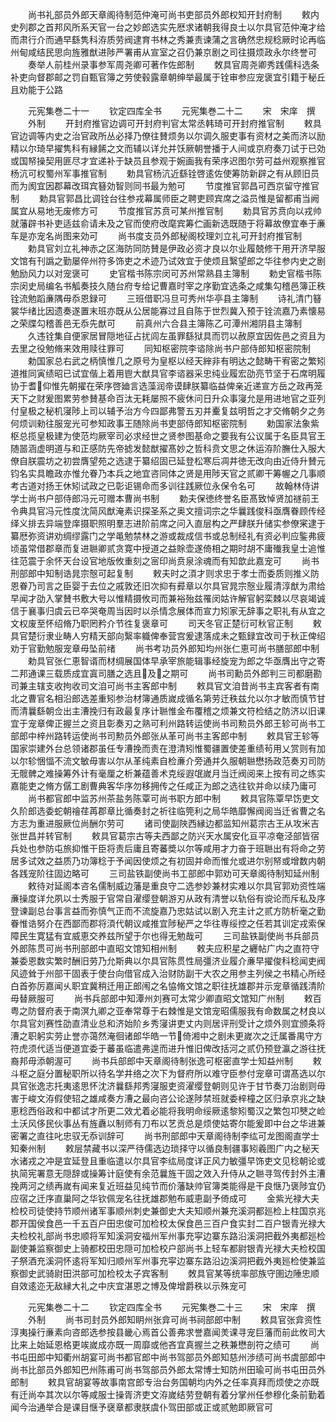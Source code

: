 <!-- { "loadSidebar": true } -->
　　尚书礼部员外郎天章阁待制范仲淹可尚书吏部员外郎权知开封府制
　　敕内史列郡之首邦风所系天官一台之妙郎选实先厯求诸朝我得良士以尔具官范仲淹才给而肃行介而通早繇隽科洊质劳阀逮育书林之秀兼责谏蒲之言确然忠规稔厥时论再临州甸咸结民思向旌雅猷进陟严署甫从宣室之召仍兼京剧之司往摄烦政永尔终誉可
　　奏举人前桂州录事参军周尧卿可著作佐郎制
　　敇具官周尧卿秀践儒科选条补吏向督郡邮之罚自甄官簿之劳使毂露章朝绅举最属于铨审参应宠褒宜引籍于秘丘且劝能于公路

　　元宪集巻二十一
　　钦定四库全书
　　元宪集巻二十二
　　宋　宋庠　撰
　　外制
　　开封府推官边调可开封府判官太常丞韩琦可开封府推官制
　　敕具官边调等内史之治官政所丛必择乃僚往賛烦务以尔调久服吏事有资材之美而济以励精以尔琦早擢隽科有縁餙之文而辅以详允并饫厥朝誉播于人间或京府奏刀试于已効或国帑操契用匪尽才宜递补于缺员且参观于婉画我有荣序迟图尔劳可益州观察推官杨沆可权蜀州军事推官制
　　勅具官杨沆近繇铨啓逺佐使筹防新辟之有从顾旧员而为阂宜因郡幕改珥宾簮効智则同书最为勉可
　　节度推官郭昌可西京留守推官制
　　勅具官郭昌比调铨台往参戎幕属师臣之聘吏顾宾席之溢员惟是留都甫当阙属宜从易地无废修方可
　　节度推官苏贲可某州推官制
　　勅具官苏贲向以戎帅就藩辟书补吏适兹俞请未及之官而使府改麾宾筹伫画新选既随于将幕故僚宜奉于亷车是亦宠名尚图来効可
　　尚书度支员外郎秘阁校理刘立礼可开封府推官制
　　勅具官刘立礼神赤之区海防同防賛是伊政必资才良以尔业履兢修干用开济早服文馆有刊譌之勤屡倅州符多饰吏之术迹乃试效宜于使烦且繄望郎之华往参内史之剧勉励风力以对宠褒可
　　史官楷书陈宗闵可苏州常熟县主簿制
　　勅史官楷书陈宗闵史局编名书觚奏技久随台府专给记曹嘉时宰之序勤宜选条之咸集勾稽邑簿正秩铨流勉蹈亷隅毋忝恩録可
　　三班借职冯旦可秀州华亭县主簿制
　　诗礼清门簮裳华绪比因遗奏遂置末班亦既从公居能寡过且自陈于世烈冀入预于铨流嘉乃素懐易之荣牒勾稽善邑无忝先猷可
　　前真州六合县主簿陈乙可潭州湘阴县主簿制
　　久违铨集自便家居冒隠地征占扰闾左虽罪繇狱具而罚以赦原宜因佐邑之资且为去里之役勉脩来效用赎往罪可
　　同知枢密院李谘除尚书户部侍郎知枢密院制
　　勅国家总右武之柄慎惟几之原号为皇枢以经天縡非有明达之懿畴干宥密之繁矧道推同寅绩昭已试宜偕上着用鬯大猷具官李谘器采忠纯业履宏劭亮节坚于石席明履协于耆仰惟先朝擢在荣序啓廸言选藻润帝谟肆朕纂临益俾亲近递宣方岳之政再笼天下之财爰图累劳参賛基命百汰无耗屡照不疲休问日升众事寖允是用进地官之亚列付皇极之秘机寖陟上司以辅予治方今四鄙弗警五刃并櫜复兹明哲之才交脩朝夕之务何烦训勑往服宠光可参知政事王随除尚书吏部侍郎知枢密院制
　　勅国家法象紫枢总揽皇极建为使范均厥宰司必求经世之贤参图基命之要我有公议属于名臣具官王随噐涵虚明道与和正感防先帝摅发懿猷擢髙妙之哲科贲文思之休运洊阶膴仕入服大僚自朕震坊之初尝膺望苑之选逮于纂绍固已延登松寒后凋井徳无改向由近侍升賛元钧名实具瞻政亦惟允眷乃本兵之地宜咨同体之贤是用陟天官之贰卿干筹幄之几事顺考古道对扬王休矧试政之已彰讵锡命而多训往践厥位永保令名可
　　故翰林侍讲学士尚书户部侍郎冯元可赠本曹尚书制
　　勅夫保徳终誉名臣髙致悼贤加禭前王令典具官冯元性度沈简风猷淹素识探圣系之奥文擅词宗之华曩践俊科亟膺眷顾传经绎义排去异端登庠摄职照明羣志进阶前席之问入直层构之严肆朕升储实参僚宷逮于纂厯弥资讲劝绸缪露门之学黾勉禁林之游或裁成信书或总制经礼有资必判应鍳弗疲顷虽常借郡章而复进聮卿贰贪寛中授道之益賖壶遂倚相之期时胡不庸殱我皇士追惟往范震于余怀天台设官地版攸重刻之宻印尚贲泉涂魂而有知歆此嘉宠可
　　尚书刑部郎中知制诰晁宗慤可起复制
　　敕夫时之湏才则求忠于孝士而委质则推义防恩眷乃司言之臣婴于去位之戚敦还旧次抑有彛章以尔具官晁宗慤业履清淳猷为肃给早闻才劭入掌賛书敷大号以惟精摄攸司而兼裕殆兹罹闵姑许解官躬栾棘以尽哀竭诚信于襄事归虞云已卒哭奄周当因时以杀情念展体而宣力矧家无辞事之职礼有从宜之文权废至怀绍脩乃职罔矜介节徃复褒章可
　　司天冬官正楚衍可秋官正制
　　敕具官楚衍隶业畴人穷精天部向繄率軄俾奉营宫爰逮落成未之甄録宜改司于秋正俾绍劝于官勤勉服宠章毋坠前绪
　　尚书考功员外郎知均州张仁恵可尚书膳部郎中制
　　勅具官张仁恵智谞而材绸展国体早承宰旅能辑事经旋宠为郎之华亟膺出守之寄二邦通课三载质成宜寘司膳之选且及之期可
　　尚书司勳员外郎判三司都磨勘司兼主辖支收拘收司文洎可尚书主客郎中制
　　敕具官文洎昔尚书主宾客者有南北之曹官名相沿郎选差重矧参治材簿通质嵗成循名第劳迁秩兹允以尔才敏而慎节甘而清曩繇朝佥出主漕挽归有政最复序计聮惟金布覆稽之烦兼文符检结之防济以旧课宜于宠章俾正握兰之资且彰奏刃之熟可利州路转运使尚书司勲员外郎王轸可尚书工部郎中梓州路转运使尚书司勲员外郎张从革可尚书主客郎中制
　　敕具官王轸等国家崇建外台总领诸郡虽任专漕挽而责在澄清矧惟蜀疆置使差重绩茍用乂赏则有加以尔轸悃愊不流文敏毋害以尔从革纯素自检亷介旁通并久服朝聮懋扬政范奏刃司防无髋髀之难操筹外计有毫厘之析兼蕴善术克绥遐氓嵗月当迁阀阅来上按有司之练实嘉能吏之脩方僝工剧曹典客华序勿移拥传之任咸正为郎之选往钦并命以续乃庸可
　　尚书都官郎中监苏州茶盐务陈覃可尚书职方郎中制
　　敕具官陈覃早饬吏文久阶郎选委蛇朝禬荏苒郡章比循奏封之祈往临筦利之局华皓靡懈阀阅当迁省曹之名方志为重进服厥位尚酬尔劳可
　　诸司使副陜西縁边都监知州葛宗古王从攻米吉张世昌并转官制
　　敕具官葛宗古等夫西鄙之防兴天水属安化亘平凉奄泾部皆宿兵处也参防屯旅抑惟干臣将责后庸且寄蕃奬以尔等咸用才力奋于班聮出有将命之劳居多试效之益质乃功簿稔于予闻因使烦之有初固并命而惟允或进尔别帑或增数内朝各践宠阶往固边略可
　　三司盐铁副使尚书工部郎中郭劝可天章阁待制知延州制
　　敕待对延阁本咨名儒制威边藩是重良守二选参妙兼材实难以尔具官郭劝资性端亷操度详允夙以士秀服于官常自濯缨登朝游刃从政有清誉以轨俗有谠论而斥私及序登谏副总台事言益而弥慎气正而不流旋嘉乃忠姑试以剧入充主计之贰方防析毫之勤眷惟诰努介在西鄙而郡将湏代朝议咸推宜陟秘严之华往専绥控之任若其训定戎索保障民生寛猛有宜威恵交养兹所望于尔也得无勉哉可
　　三司盐铁副使尚书兵部员外郎陈贯可尚书刑部郎中直昭文馆知相州制
　　敕夫应积星之纒帖广内之直符守兼委恩数实繁时酬旧劳乃允斯典以尔具官陈贯性局彊济业履介亷早擢俊科稔闻吏阀风迹耸于州部干固表于使台向借官成入治财防副干大农之用参主列侯之书精心所经白首弥厉嘉闻乆职宜冀稍迁用正郎闱之名恊脩文馆之职往抚雄郡并示宠章循践清阶毋替厥服可
　　尚书兵部郎中知潭州刘赛可太常少卿直昭文馆知广州制
　　敕百粤之防督府表于南溟九卿之亚奉常尊于右棘惟是文馆宠昭儒服我有命数属之材良以尔具官刘赛性劭直清业总和济始阶乡秀寖讲吏丈内则居评刑受计之烦外则宜颁条将漕之职躬实劳止誉亦蔼然淹徊诸郎华皓一节倚湘中之剧未更嵗次之迁属番禺守方符虎须代适当便道宜委于蕃虽临遣弗遑而进升惟旧俾改括河之贰仍预登瀛之游往抚裔邦毋添朝渥可
　　尚书兵部郎中天章阁待制张逸可枢密直学士知益州制
　　敕斗枢之庭分置秘职所以待名学井络之次下为督府所以难守臣参付宠章可谓髙选以尔具官张逸志托夷逺思怀沈济曩繇邦秀寖服吏资濯缨登朝则见许于甘节奏刀治剧则毋害于峻文洊假使轺之雄咸奏方漕之最向咨公论遂陟禁班就委梓橦之区归承京兆之缺恵稔西俗政和中都试才所更二效尤着必能将我明命绥厥逺黎矧蜀汉之繁包卭僰之崄土沃风侈民伙事丛有旌纛以制师有刀布以艺贡总是烦使姑寄尔能爰即中台之华进兼密署之直往叱忠驭无忝训辞可
　　尚书刑部郎中天章阁待制李纮可龙图阁直学士知秦州制
　　敕层禁藏书以深严待儒选边琐择守以循良制疆事矧羲图广内之秘天水诸戎之冲是宜延登且重临遣以尔具官李纮局度详正风力敏彊早饰吏文见稔朝论或执简宪署意无隠辞或操筹计庭使有余范曩旌干固之效入升侍从之聮寻驾传封外主漕挽两河之绩再嵗有闻来复近班益见纯节而价藩缺帅官簿类能得是干良惬乃褒陟宜仍应宿之迁序直巢阿之华钦佩宠名往抚雄郡勉布威恵副予倚成可
　　金紫光禄大夫检校司徒使持节顺州诸军事顺州刺史兼御史大夫知顺州兼充溪洞都廵检上柱国京兆郡开国侯食邑一千五百户田忠俊可加检校太保食邑三百户食实封二百户银青光禄大夫检校礼部尚书忠顺将军知溪洞安福州军州事充寜边寨东路沿溪洞把截外夷都廵检副使兼监察御史上骑都校田忠隠可加检校户部尚书上轻车都尉银青光禄大夫检校国子祭酒充溪洞怀逺将军知归顺州军州事充寜边寨东路沿边溪洞把截外夷廵检使兼监察御史武骑尉田洪部可加检校太子宾客制
　　敇具官某等统率部族守圉边陲忠顺自效逺迩无敌縁大礼之中庆宜湛恩之博及俾增爵秩以示殊宠可








　　元宪集巻二十二
　　钦定四库全书
　　元宪集巻二十三
　　宋　宋庠　撰
　　外制
　　尚书司封员外郎知眀州张弇可尚书祠部郎中制
　　敕具官张弇资性淳夷操行亷素向咨郎选参按县畿心焉首公善弗求誉嘉闻羙课寻宠巨藩而前此攸司大比来上始延恩格更竢嵗成亦既一周靡或他吝宜真握兰之秩兼懋剖符之绩可
　　尚书屯田郎中知衢州胡宴可尚书都官郎中尚书驾部员外郎知慈州渉绩可尚书虞部郎中尚书比部员外郎知巴州陈甫可尚书驾部员外郎太常博士知防州田瑜可尚书屯田员外郎制
　　敕具官胡宴等故事南宫郎专治台务国朝均内外之任率真拜而烦使之亦既有迁尚夲其次以尔等咸服士操胥济吏文洊嵗结劳登朝有着分掌州任参穆化条前勤着闻今治通举合是课目惬予襃章都隶朕虞仆驾田部或正或贰勉即厥官可

